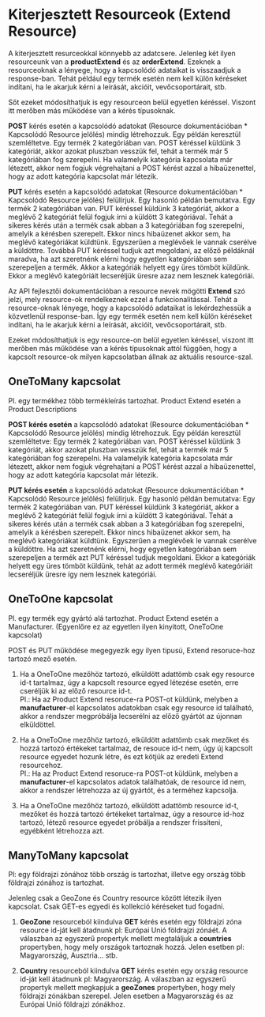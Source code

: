 # Kiterjesztett Resourceok (Extend Resource)

A kiterjesztett resurceokkal könnyebb az adatcsere. Jelenleg két ilyen resourceunk van a **productExtend** és az **orderExtend**.
Ezeknek a resourceoknak a lényege, hogy a kapcsolódó adataikat is visszaadjuk a response-ban. 
Tehát például egy termék esetén nem kell külön kéréseket indítani, ha le akarjuk kérni a leírását, akcióit, vevőcsoportárait, stb.

Sőt ezeket módosíthatjuk is egy resourceon belül egyetlen kéréssel.
Viszont itt merőben más működése van a kérés típusoknak.

**POST** kérés esetén a kapcsolódó adatokat (Resource dokumentációban * Kapcsolódó Resource jelölés) mindig létrehozzuk.
Egy példán keresztül szemléltetve. Egy termék 2 kategóriában van. POST kéréssel küldünk 3 kategóriát, akkor azokat pluszban vesszük fel, tehát a termék már 5 kategóriában fog szerepelni. Ha valamelyik kategória kapcsolata már létezett, akkor nem fogjuk végrehajtani a POST kérést azzal a hibaüzenettel, hogy az adott kategória kapcsolat már létezik.

**PUT** kérés esetén a kapcsolódó adatokat (Resource dokumentációban * Kapcsolódó Resource jelölés) felülírjuk.
Egy hasonló példán bemutatva. Egy termék 2 kategóriában van. PUT kéréssel küldünk 3 kategóriát, akkor a meglévő 2 kategóriát felül fogjuk írni a küldött 3 kategóriával. Tehát a sikeres kérés után a termék csak abban a 3 kategóriában fog szerepelni, amelyik a kérésben szerepelt. Ekkor nincs hibaüzenet akkor sem, ha meglévő kategóriákat küldtünk. Egyszerűen a meglévőek le vannak cserélve a küldöttre.
Továbbá PUT kéréssel tudjuk azt megoldani, az előző példáknál maradva, ha azt szeretnénk elérni hogy egyetlen kategóriában sem szerepeljen a termék. Akkor a kategóriák helyett egy üres tömböt küldünk. Ekkor a meglévő kategóriáit lecseréljük üresre azaz nem lesznek kategóriái.

Az API fejlesztői dokumentációban a resource nevek mögötti **Extend** szó jelzi, mely resource-ok rendelkeznek ezzel a funkcionalitással.
Tehát a resource-oknak lényege, hogy a kapcsolódó adataikat is lekérdezhessük a közvetlenül response-ban. Így egy termék esetén nem kell külön kéréseket indítani, ha le akarjuk kérni a leírását, akcióit, vevőcsoportárait, stb.

Ezeket módosíthatjuk is egy resource-on belül egyetlen kéréssel, viszont itt merőben más működése van a kérés típusoknak attól függően, hogy a kapcsolt resource-ok milyen kapcsolatban állnak az aktuális resource-szal.

## OneToMany kapcsolat

Pl. egy termékhez több termékleírás tartozhat. Product Extend esetén a Product Descriptions

**POST kérés esetén** a kapcsolódó adatokat (Resource dokumentációban * Kapcsolódó Resource jelölés) mindig létrehozzuk.
Egy példán keresztül szemléltetve: Egy termék 2 kategóriában van. POST kéréssel küldünk 3 kategóriát, akkor azokat pluszban vesszük fel, tehát a termék már 5 kategóriában fog szerepelni. Ha valamelyik kategória kapcsolata már létezett, akkor nem fogjuk végrehajtani a POST kérést azzal a hibaüzenettel, hogy az adott kategória kapcsolat már létezik.

**PUT kérés esetén** a kapcsolódó adatokat (Resource dokumentációban * Kapcsolódó Resource jelölés) felülírjuk.
Egy hasonló példán bemutatva: Egy termék 2 kategóriában van. PUT kéréssel küldünk 3 kategóriát, akkor a meglévő 2 kategóriát felül fogjuk írni a küldött 3 kategóriával. Tehát a sikeres kérés után a termék csak abban a 3 kategóriában fog szerepelni, amelyik a kérésben szerepelt. Ekkor nincs hibaüzenet akkor sem, ha meglévő kategóriákat küldtünk. Egyszerűen a meglévőek le vannak cserélve a küldöttre.
Ha azt szeretnénk elérni, hogy egyetlen kategóriában sem szerepeljen a termék azt PUT kéréssel tudjuk megoldani. Ekkor a kategóriák helyett egy üres tömböt küldünk, tehát az adott termék meglévő kategóriáit lecseréljük üresre így nem lesznek kategóriái.

## OneToOne kapcsolat

Pl. egy termék egy gyártó alá tartozhat. Product Extend esetén a Manufacturer. (Egyenlőre ez az egyetlen ilyen kinyitott, OneToOne kapcsolat)

POST és PUT működése megegyezik egy ilyen tipusú, Extend resoruce-hoz tartozó mező esetén.

1. Ha a OneToOne mezőhöz tartozó, elküldött adattömb csak egy resource id-t tartalmaz, úgy a kapcsolt resource egyed létezése esetén, erre cseréljük ki az előző resource id-t.<br>
Pl.: Ha az Product Extend resoruce-ra POST-ot küldünk, melyben a **manufacturer**-el kapcsolatos adatokban csak egy resource id található, akkor a rendszer megpróbálja lecserélni az előző gyártót az újonnan elküldöttel.

2. Ha a OneToOne mezőhöz tartozó, elküldött adattömb csak mezőket és hozzá tartozó értékeket tartalmaz, de resouce id-t nem, úgy új kapcsolt resource egyedet hozunk létre, és ezt kötjük az eredeti Extend resourcehoz.<br>
Pl.: Ha az Product Extend resoruce-ra POST-ot küldünk, melyben a **manufacturer**-el kapcsolatos adatok találhatóak, de resource id nem, akkor a rendszer létrehozza az új gyártót, és a terméhez kapcsolja.

3. Ha a OneToOne mezőhöz tartozó, elküldött adattömb resource id-t, mezőket és hozzá tartozó értékeket tartalmaz, úgy a resource id-hoz tartozó, létező resource egyedet próbálja a rendszer frissíteni, egyébként létrehozza azt.

## ManyToMany kapcsolat

Pl: egy földrajzi zónához több ország is tartozhat, illetve egy ország több földrajzi zónához is tartozhat.

Jelenleg csak a GeoZone és Country resource között létezik ilyen kapcsolat. Csak GET-es egyedi és kollekció kéréseket tud fogadni.

1. **GeoZone** resourceból kiindulva **GET** kérés esetén egy földrajzi zóna resource id-ját kell átadnunk pl: Európai Unió földrajzi zónáét. A válaszban az egyszerű propertyk mellett megtaláljuk a **countries** propertyben, hogy mely országok tartoznak hozzá. Jelen esetben pl: Magyarország, Ausztria... stb.

2. **Country** resourceból kiindulva **GET** kérés esetén egy ország resource id-ját kell átadnunk pl: Magyarország. A válaszban az egyszerű propertyk mellett megkapjuk a **geoZones** propertyben, hogy mely földrajzi zónákban szerepel. Jelen esetben a Magyarország és az Európai Unió földrajzi zónákhoz.
